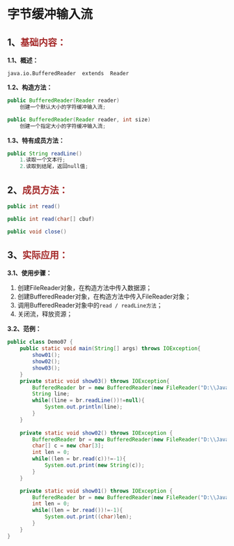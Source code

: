 # 字节缓冲输入流

## 1、<span style="color:brown">基础内容：</span>

**1.1、概述：**

`java.io.BufferedReader  extends  Reader`

**1.2、构造方法：**

```java
public BufferedReader(Reader reader)
    创建一个默认大小的字符缓冲输入流;
```

```java
public BufferedReader(Reader reader, int size)
    创建一个指定大小的字符缓冲输入流;
```

**1.3、特有成员方法：**

```java
public String readLine()
    1.读取一个文本行;
	2.读取到结尾，返回null值;
```



## 2、<span style="color:brown">成员方法：</span>

```java
public int read()
```

```java
public int read(char[] cbuf)
```

```java
public void close()
```



## 3、<span style="color:brown">实际应用：</span>

**3.1、使用步骤：**

1. 创建FileReader对象，在构造方法中传入数据源；
2. 创建BufferedReader对象，在构造方法中传入FileReader对象；
3. 调用BufferedReader对象中的`read / readLine方法`；
4. 关闭流，释放资源；

**3.2、范例：**

```java
public class Demo07 {
    public static void main(String[] args) throws IOException{
        show01();
        show02();
        show03();
    }
	private static void show03() throws IOException{
        BufferedReader br = new BufferedReader(new FileReader("D:\\JavaCode\\study_code\\start_code\\Learning\\b.txt"));
        String line;
        while((line = br.readLine())!=null){
            System.out.println(line);
        }
    }
    
    private static void show02() throws IOException {
        BufferedReader br = new BufferedReader(new FileReader("D:\\JavaCode\\study_code\\start_code\\Learning\\b.txt"));
        char[] c = new char[3];
        int len = 0;
        while((len = br.read(c))!=-1){
            System.out.print(new String(c));
        }
    }

    private static void show01() throws IOException {
        BufferedReader br = new BufferedReader(new FileReader("D:\\JavaCode\\study_code\\start_code\\Learning\\b.txt"));
        int len = 0;
        while((len = br.read())!=-1){
            System.out.print((char)len);
        }
    }
}
```